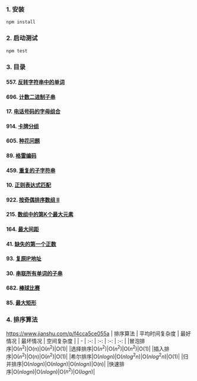 ### 1. 安装
```
npm install
```

### 2. 启动测试
```
npm test
```

### 3. 目录

#### 557. [反转字符串中的单词](https://github.com/materialcoder/leetcode-js/blob/master/code/string/557.js)
#### 696. [计数二进制子串](https://github.com/materialcoder/leetcode-js/blob/master/code/string/696.js)

#### 17. [电话号码的字母组合](https://github.com/materialcoder/leetcode-js/blob/master/code/array/17.js)
#### 914. [卡牌分组](https://github.com/materialcoder/leetcode-js/blob/master/code/array/914.js)
#### 605. [种花问题](https://github.com/materialcoder/leetcode-js/blob/master/code/array/605.js)
#### 89. [格雷编码](https://github.com/materialcoder/leetcode-js/blob/master/code/array/89.js)

#### 459. [重复的子字符串](https://github.com/materialcoder/leetcode-js/blob/master/code/regexp/459.js)
#### 10. [正则表达式匹配](https://github.com/materialcoder/leetcode-js/blob/master/code/regexp/10.js)

#### 922. [按奇偶排序数组 II](https://github.com/materialcoder/leetcode-js/blob/master/code/sort/922.js)
#### 215. [数组中的第K个最大元素](https://github.com/materialcoder/leetcode-js/blob/master/code/sort/215.js)
#### 164. [最大间距](https://github.com/materialcoder/leetcode-js/blob/master/code/sort/164.js)
#### 41. [缺失的第一个正数](https://github.com/materialcoder/leetcode-js/blob/master/code/sort/41.js)

#### 93. [复原IP地址](https://github.com/materialcoder/leetcode-js/blob/master/code/recursive/93.js)
#### 30. [串联所有单词的子串](https://github.com/materialcoder/leetcode-js/blob/master/code/recursive/30.js)

#### 682. [棒球比赛](https://github.com/materialcoder/leetcode-js/blob/master/code/stack/682.js)
#### 85. [最大矩形](https://github.com/materialcoder/leetcode-js/blob/master/code/stack/85.js)

### 4. 排序算法
https://www.jianshu.com/p/f4cca5ce055a
| 排序算法 | 平均时间复杂度 | 最好情况 | 最坏情况 | 空间复杂度 |
| - | :-: | :-: | :-: | :-: |
|冒泡排序|O($n^2$)|O(n)|O($n^2$)|O(1)|
|选择排序|O($n^2$)|O($n^2$)|O($n^2$)|O(1)|
|插入排序|O($n^2$)|O(n)|O($n^2$)|O(1)|
|希尔排序|O($nlogn$)|O($nlog^2n$)|O($nlog^2n$)|O(1)|
|归并排序|O($nlogn$)|O($nlogn$)|O($nlogn$)|O(n)|
|快速排序|O($nlogn$)|O($nlogn$)|O($n^2$)|O($logn$)|